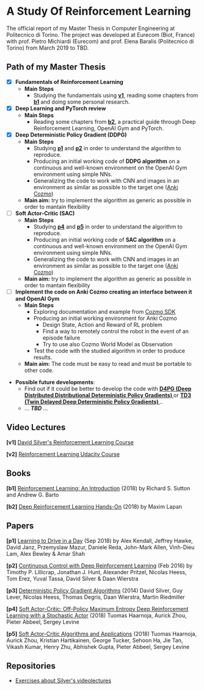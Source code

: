 # A Study Of Reinforcement Learning
The official report of my Master Thesis in Computer Engineering at Politecnico di Torino.
The project was developed at Eurecom (Biot, France) with prof. Pietro Michiardi (Eurecom) and prof. Elena Baralis (Politecnico di Torino) from March 2019 to TBD.
## Path of my Master Thesis
- [x] **Fundamentals of Reinforcement Learning**
    - **Main Steps**
        - Studying the fundamentals using **[v1](#video-lectures)**, reading some chapters from **[b1](#books)** and doing some personal research.
- [x] **Deep Learning and PyTorch review**
    - **Main Steps**
        - Reading some chapters from **[b2](#books)**, a practical guide through Deep Reinforcement Learning, OpenAI Gym and PyTorch.
- [x] **Deep Deterministic Policy Gradient (DDPG)**
    - **Main Steps**
        - Studying **[p1](#papers)** and **[p2](#papers)** in order to understand the algorithm to reproduce.
        - Producing an initial working code of **DDPG algorithm** on a continuous and well-known environment on the OpenAI Gym environment using simple NNs.
        - Generalizing the code to work with CNN and images in an environment as similar as possible to the target one ([Anki Cozmo](https://www.anki.com/en-us/cozmo))
    - **Main aim:** try to implement the algorithm as generic as possible in order to mantain flexibility
- [ ] **Soft Actor-Critic (SAC)**
    - **Main Steps**
        - Studying **[p4](#papers)** and **[p5](#papers)** in order to understand the algorithm to reproduce.
        - Producing an initial working code of **SAC algorithm** on a continuous and well-known environment on the OpenAI Gym environment using simple NNs.
        - Generalizing the code to work with CNN and images in an environment as similar as possible to the target one ([Anki Cozmo](https://www.anki.com/en-us/cozmo))
    - **Main aim:** try to implement the algorithm as generic as possible in order to mantain flexibility
- [ ] **Implement the code on Anki Cozmo creating an interface between it and OpenAI Gym**
    - **Main Steps**
        - Exploring documentation and example from [Cozmo SDK](https://github.com/anki/cozmo-python-sdk)
        - Producing an initial working environment for Anki Cozmo
            - Design State, Action and Reward of RL problem
            - Find a way to remotely control the robot in the event of an episode failure
            - Try to use also Cozmo World Model as Observation 
        - Test the code with the studied algorithm in order to produce results.
    - **Main aim:** The code must be easy to read and must be portable to other code.
     
- **Possible future developments**:
    - Find out if it could be better to develop the code with **[D4PG (Deep Distributed Distributional Deterministic Policy Gradients) ](https://arxiv.org/pdf/1804.08617.pdf)** or **[TD3 (Twin Delayed Deep Deterministic Policy Gradients) ](https://arxiv.org/pdf/1802.09477)**..
    - ... ***TBD*** ...
 
  
## Video Lectures
**[v1]** [David Silver's Reinforcement Learning Course](http://www0.cs.ucl.ac.uk/staff/d.silver/web/Teaching.html)

**[v2]** [Reinforcement Learning Udacity Course](https://classroom.udacity.com/courses/ud600)

## Books
**[b1]** [Reinforcement Learning: An Introduction](http://incompleteideas.net/book/RLbook2018.pdf) (2018) by Richard S. Sutton and Andrew G. Barto

**[b2]** [Deep Reinforcement Learning Hands-On](https://www.packtpub.com/big-data-and-business-intelligence/deep-reinforcement-learning-hands) (2018) by Maxim Lapan

## Papers
**[p1]** [Learning to Drive in a Day](https://arxiv.org/pdf/1807.00412.pdf) (Sep 2018) by Alex Kendall, Jeffrey Hawke, David Janz, Przemyslaw Mazur, Daniele Reda, John-Mark Allen, Vinh-Dieu Lam, Alex Bewley & Amar Shah

**[p2]** [Continuous Control with Deep Reinforcement Learning](https://arxiv.org/pdf/1509.02971.pdf) (Feb 2016) by Timothy P. Lillicrap, Jonathan J. Hunt, Alexander Pritzel, Nicolas Heess, Tom Erez, Yuval Tassa, David Silver & Daan Wierstra

**[p3]** [Deterministic Policy Gradient Algorithms](http://proceedings.mlr.press/v32/silver14.pdf) (2014) David Silver, Guy Lever, Nicolas Heess, Thomas Degris, Daan Wierstra, Martin Riedmiller

**[p4]** [Soft Actor-Critic: Off-Policy Maximum Entropy Deep Reinforcement Learning with a Stochastic Actor](https://arxiv.org/pdf/1801.01290) (2018) Tuomas Haarnoja, Aurick Zhou, Pieter Abbeel, Sergey Levine

**[p5]** [Soft Actor-Critic Algorithms and Applications](http://proceedings.mlr.press/v32/silver14.pdf) (2018) Tuomas Haarnoja, Aurick Zhou, Kristian Hartikainen, George Tucker, Sehoon Ha, Jie Tan, Vikash Kumar, Henry Zhu, Abhishek Gupta, Pieter Abbeel, Sergey Levine





## Repositories
- [Exercises about Silver's videolectures](https://github.com/dennybritz/reinforcement-learning)
